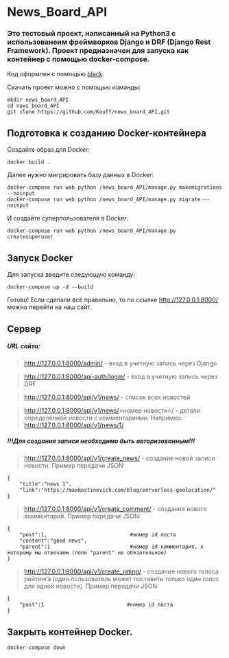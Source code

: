 # News_Board_API
### Это тестовый проект, написанный на Python3 с использованеим фреймворков Django и DRF (Django Rest Framework). Проект предназначен для запуска как контейнер с помощью docker-compose.
Код оформлен с помощью [black](https://github.com/psf/black "Black is the uncompromising Python code formatter.").

Скачать проект можно с помощью команды:
```
mkdir news_board_API
cd news_board_API
git clone https://github.com/Kouff/news_board_API.git
```
## Подготовка к созданию Docker-контейнера
Создайте образ для Docker:
```
docker build .
```
Далее нужно мигрировать базу данных в Docker:
```
docker-compose run web python /news_board_API/manage.py makemigrations --noinput
docker-compose run web python /news_board_API/manage.py migrate --noinput
```
И создайте суперпользователя в Docker:
```
docker-compose run web python /news_board_API/manage.py createsuperuser
```
## Запуск Docker
Для запуска введите следующую команду:
```
docker-compose up -d --build
```
Готово! Если сделали всё правильно, то по ссылке http://127.0.0.1:8000/ можно перейти на наш сайт.
## Сервер
##### URL сайта:
>http://127.0.0.1:8000/admin/ - вход в учетную запись через Django

>http://127.0.0.1:8000/api-auth/login/ - вход в учетную запись через DRF

>http://127.0.0.1:8000/api/v1/news/ - список всех новостей

>http://127.0.0.1:8000/api/v1/news/<номер новости>/ - детали определённой новости с комментариями. Например:
>http://127.0.0.1:8000/api/v1/news/1/

##### !!!Для создания записи необходимо быть авторизованным!!!
>http://127.0.0.1:8000/api/v1/create_news/ - создание новой записи новости. Пример передачи JSON:
```
{
    "title":"news 1",
    "link":"https://maxkostinevich.com/blog/serverless-geolocation/"
}
```
>http://127.0.0.1:8000/api/v1/create_comment/ - создание нового комментария. Пример передачи JSON:
```
{
    "post":1,                           #номер id поста
    "content":"good news",
    "parent":1                          #номер id комментария, к которому мы отвечаем (поле "parent" не обязательное)
}
```
>http://127.0.0.1:8000/api/v1/create_rating/ - создание нового голоса рейтинга (один пользователь может поставить только один голос для одной новости). Пример передачи JSON:
```
{
    "post":1                           #номер id поста
}
```
## Закрыть контейнер Docker.
```
docker-compose down
```
